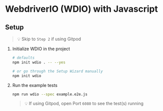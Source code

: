 # WebdriverIO (WDIO) with Javascript

## Setup

> 💡 Skip to `Step 2` if using Gitpod

1. Initialize WDIO in the project

    ```bash
    # defaults
    npm init wdio . -- --yes
    ```

    ```bash
    # or go through the Setup Wizard manually
    npm init wdio
    ```

2. Run the example tests

    ```bash
    npm run wdio --spec example.e2e.js
    ```

    > 💡 If using Gitpod, open Port `6080` to see the test(s) running

